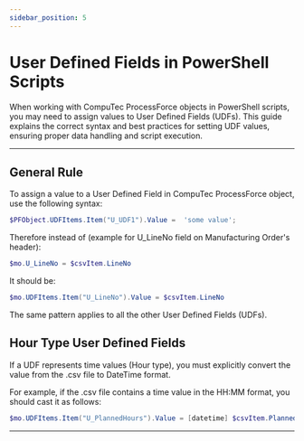 ```yaml
---
sidebar_position: 5
---
```


# User Defined Fields in PowerShell Scripts

When working with CompuTec ProcessForce objects in PowerShell scripts, you may need to assign values to User Defined Fields (UDFs). This guide explains the correct syntax and best practices for setting UDF values, ensuring proper data handling and script execution.

---

## General Rule

To assign a value to a User Defined Field in CompuTec ProcessForce object, use the following syntax:

```powershell
$PFObject.UDFItems.Item("U_UDF1").Value =  'some value';
```

Therefore instead of (example for U_LineNo field on Manufacturing Order's header):

```powershell
$mo.U_LineNo = $csvItem.LineNo
```

It should be:

```powershell
$mo.UDFItems.Item("U_LineNo").Value = $csvItem.LineNo
```

The same pattern applies to all the other User Defined Fields (UDFs).

## Hour Type User Defined Fields

If a UDF represents time values (Hour type), you must explicitly convert the value from the .csv file to DateTime format.

For example, if the .csv file contains a time value in the HH:MM format, you should cast it as follows:

```powershell
$mo.UDFItems.Item("U_PlannedHours").Value = [datetime] $csvItem.PlannedHours
```

---

